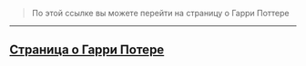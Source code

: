 >По этой ссылке вы можете перейти на страницу о Гарри Поттере
---

<a href='https://georgij1.github.io/harryPotter/index.html'>Страница о Гарри Потере</a>
-